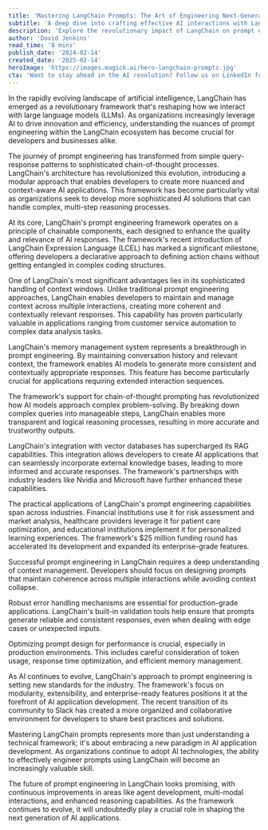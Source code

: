 ```yaml
---
title: 'Mastering LangChain Prompts: The Art of Engineering Next-Generation AI Responses'
subtitle: 'A deep dive into crafting effective AI interactions with LangChain'
description: 'Explore the revolutionary impact of LangChain on prompt engineering and AI development. Learn how its sophisticated architecture, memory management, and chain-of-thought capabilities are transforming how we build AI applications across industries.'
author: 'David Jenkins'
read_time: '8 mins'
publish_date: '2024-02-14'
created_date: '2025-02-14'
heroImage: 'https://images.magick.ai/hero-langchain-prompts.jpg'
cta: 'Want to stay ahead in the AI revolution? Follow us on LinkedIn for daily insights into LangChain developments and advanced prompt engineering techniques that are shaping the future of AI applications.'
---
```


In the rapidly evolving landscape of artificial intelligence, LangChain has emerged as a revolutionary framework that's reshaping how we interact with large language models (LLMs). As organizations increasingly leverage AI to drive innovation and efficiency, understanding the nuances of prompt engineering within the LangChain ecosystem has become crucial for developers and businesses alike.

The journey of prompt engineering has transformed from simple query-response patterns to sophisticated chain-of-thought processes. LangChain's architecture has revolutionized this evolution, introducing a modular approach that enables developers to create more nuanced and context-aware AI applications. This framework has become particularly vital as organizations seek to develop more sophisticated AI solutions that can handle complex, multi-step reasoning processes.

At its core, LangChain's prompt engineering framework operates on a principle of chainable components, each designed to enhance the quality and relevance of AI responses. The framework's recent introduction of LangChain Expression Language (LCEL) has marked a significant milestone, offering developers a declarative approach to defining action chains without getting entangled in complex coding structures.

One of LangChain's most significant advantages lies in its sophisticated handling of context windows. Unlike traditional prompt engineering approaches, LangChain enables developers to maintain and manage context across multiple interactions, creating more coherent and contextually relevant responses. This capability has proven particularly valuable in applications ranging from customer service automation to complex data analysis tasks.

LangChain's memory management system represents a breakthrough in prompt engineering. By maintaining conversation history and relevant context, the framework enables AI models to generate more consistent and contextually appropriate responses. This feature has become particularly crucial for applications requiring extended interaction sequences.

The framework's support for chain-of-thought prompting has revolutionized how AI models approach complex problem-solving. By breaking down complex queries into manageable steps, LangChain enables more transparent and logical reasoning processes, resulting in more accurate and trustworthy outputs.

LangChain's integration with vector databases has supercharged its RAG capabilities. This integration allows developers to create AI applications that can seamlessly incorporate external knowledge bases, leading to more informed and accurate responses. The framework's partnerships with industry leaders like Nvidia and Microsoft have further enhanced these capabilities.

The practical applications of LangChain's prompt engineering capabilities span across industries. Financial institutions use it for risk assessment and market analysis, healthcare providers leverage it for patient care optimization, and educational institutions implement it for personalized learning experiences. The framework's $25 million funding round has accelerated its development and expanded its enterprise-grade features.

Successful prompt engineering in LangChain requires a deep understanding of context management. Developers should focus on designing prompts that maintain coherence across multiple interactions while avoiding context collapse.

Robust error handling mechanisms are essential for production-grade applications. LangChain's built-in validation tools help ensure that prompts generate reliable and consistent responses, even when dealing with edge cases or unexpected inputs.

Optimizing prompt design for performance is crucial, especially in production environments. This includes careful consideration of token usage, response time optimization, and efficient memory management.

As AI continues to evolve, LangChain's approach to prompt engineering is setting new standards for the industry. The framework's focus on modularity, extensibility, and enterprise-ready features positions it at the forefront of AI application development. The recent transition of its community to Slack has created a more organized and collaborative environment for developers to share best practices and solutions.

Mastering LangChain prompts represents more than just understanding a technical framework; it's about embracing a new paradigm in AI application development. As organizations continue to adopt AI technologies, the ability to effectively engineer prompts using LangChain will become an increasingly valuable skill.

The future of prompt engineering in LangChain looks promising, with continuous improvements in areas like agent development, multi-modal interactions, and enhanced reasoning capabilities. As the framework continues to evolve, it will undoubtedly play a crucial role in shaping the next generation of AI applications.